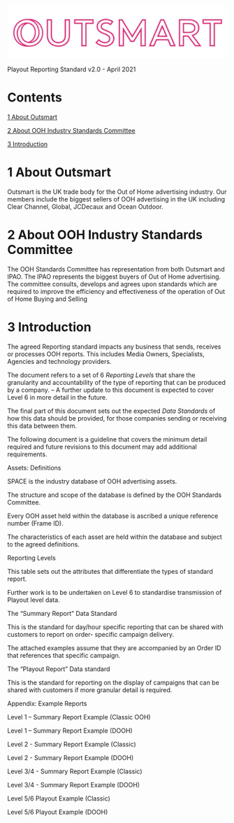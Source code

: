 ![OutsmartLogo](Pictures/OutsmartLogo.png)

Playout Reporting Standard v2.0 - April 2021

# Contents

[1 About Outsmart](#1-about-outsmart)

[2 About OOH Industry Standards Committee](#2-about-ooh-industry-standards-committee)

[3 Introduction](#3-introduction)

# 1 About Outsmart

Outsmart is the UK trade body for the Out of Home advertising industry. Our members include the biggest
sellers of OOH advertising in the UK including Clear Channel, Global, JCDecaux and Ocean Outdoor.

# 2 About OOH Industry Standards Committee

The OOH Standards Committee has representation from both Outsmart and IPAO. The IPAO represents the
biggest buyers of Out of Home advertising. The committee consults, develops and agrees upon standards which
are required to improve the efficiency and effectiveness of the operation of Out of Home Buying and Selling

# 3 Introduction

The agreed Reporting standard impacts any business that sends, receives or processes OOH reports. This
includes Media Owners, Specialists, Agencies and technology providers.

The document refers to a set of 6 _Reporting Levels_ that share the granularity and accountability of the type of
reporting that can be produced by a company. – A further update to this document is expected to cover Level 6
in more detail in the future.

The final part of this document sets out the expected _Data Standards_ of how this data should be provided, for
those companies sending or receiving this data between them.

The following document is a guideline that covers the minimum detail required and future revisions to this
document may add additional requirements.


Assets: Definitions

SPACE is the industry database of OOH advertising assets.

The structure and scope of the database is defined by the OOH Standards Committee.

Every OOH asset held within the database is ascribed a unique reference number (Frame ID).

The characteristics of each asset are held within the database and subject to the agreed definitions.


Reporting Levels

This table sets out the attributes that differentiate the types of standard report.

Further work is to be undertaken on Level 6 to standardise transmission of Playout level data.


The “Summary Report” Data Standard

This is the standard for day/hour specific reporting that can be shared with customers to report on order-
specific campaign delivery.

The attached examples assume that they are accompanied by an Order ID that references that specific
campaign.

The “Playout Report” Data standard

This is the standard for reporting on the display of campaigns that can be shared with customers if more
granular detail is required.


Appendix: Example Reports

Level 1 – Summary Report Example (Classic OOH)

Level 1 – Summary Report Example (DOOH)

Level 2 - Summary Report Example (Classic)


Level 2 - Summary Report Example (DOOH)

Level 3/4 - Summary Report Example (Classic)

Level 3/4 - Summary Report Example (DOOH)


Level 5/6 Playout Example (Classic)

Level 5/6 Playout Example (DOOH)
